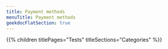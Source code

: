 ```yaml
---
title: Payment methods
menuTitle: Payment methods 
geekdocFlatSection: true
---
```


{{% children titlePages="Tests" titleSections="Categories" %}}